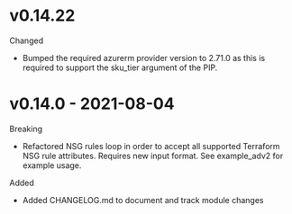 # v0.14.22

Changed
  * Bumped the required azurerm provider version to 2.71.0 as this is required to support the sku_tier argument of the PIP.

# v0.14.0 - 2021-08-04

Breaking
  * Refactored NSG rules loop in order to accept all supported Terraform NSG rule attributes. Requires new input format. See example_adv2 for example usage.

Added
  * Added CHANGELOG.md to document and track module changes